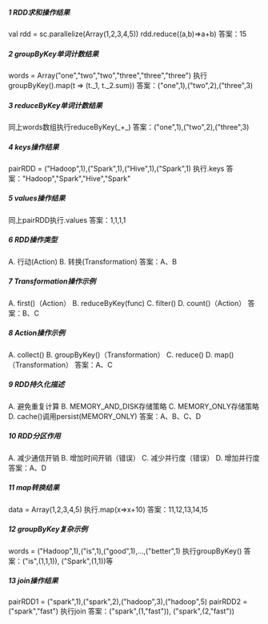 ##### 1 RDD求和操作结果
val rdd = sc.parallelize(Array(1,2,3,4,5))
rdd.reduce((a,b)=>a+b)
答案：15

##### 2 groupByKey单词计数结果
words = Array("one","two","two","three","three","three")
执行groupByKey().map(t => (t.\_1, t.\_2.sum))
答案：("one",1),("two",2),("three",3)

##### 3 reduceByKey单词计数结果
同上words数组执行reduceByKey(\_+\_)
答案：("one",1),("two",2),("three",3)

##### 4 keys操作结果
pairRDD = ("Hadoop",1),("Spark",1),("Hive",1),("Spark",1)
执行.keys
答案："Hadoop","Spark","Hive","Spark"

##### 5 values操作结果
同上pairRDD执行.values
答案：1,1,1,1

##### 6 RDD操作类型
A. 行动(Action)
B. 转换(Transformation)
答案：A、B

##### 7 Transformation操作示例
A. first()（Action）
B. reduceByKey(func)
C. filter()
D. count()（Action）
答案：B、C

##### 8 Action操作示例
A. collect()
B. groupByKey()（Transformation）
C. reduce()
D. map()（Transformation）
答案：A、C

##### 9 RDD持久化描述
A. 避免重复计算
B. MEMORY_AND_DISK存储策略
C. MEMORY_ONLY存储策略
D. cache()调用persist(MEMORY_ONLY)
答案：A、B、C、D

##### 10 RDD分区作用
A. 减少通信开销
B. 增加时间开销（错误）
C. 减少并行度（错误）
D. 增加并行度
答案：A、D

##### 11 map转换结果
data = Array(1,2,3,4,5)
执行.map(x=>x+10)
答案：11,12,13,14,15

##### 12 groupByKey复杂示例
words = ("Hadoop",1),("is",1),("good",1),...,("better",1)
执行groupByKey()
答案：("is",(1,1,1)), ("Spark",(1,1))等

##### 13 join操作结果
pairRDD1 = ("spark",1),("spark",2),("hadoop",3),("hadoop",5)
pairRDD2 = ("spark","fast")
执行join
答案：("spark",(1,"fast")), ("spark",(2,"fast"))
